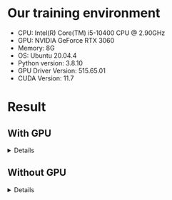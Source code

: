 # Our training environment
- CPU: Intel(R) Core(TM) i5-10400 CPU @ 2.90GHz
- GPU: NVIDIA GeForce RTX 3060
- Memory: 8G
- OS: Ubuntu 20.04.4
- Python version: 3.8.10
- GPU Driver Version: 515.65.01
- CUDA Version: 11.7

# Result
## With GPU
<details>

  ### git-e3bb9ce_jnetpcap-1.4.r1500_patch
  Latest Commit Date: Mon Jul 25 22:30:07 2022 +0200
  <details>
    
  ![ANN Model](WithGPU/git-e3bb9ce_jnetpcap-1.4.r1500_patch/ANN.jpg)
    
  ![CNN Model](WithGPU/git-e3bb9ce_jnetpcap-1.4.r1500_patch/CNN.jpg)
    
  ![DNN Model](WithGPU/git-e3bb9ce_jnetpcap-1.4.r1500_patch/DNN.jpg)
    
  ![MLP Model](WithGPU/git-e3bb9ce_jnetpcap-1.4.r1500_patch/MLP.jpg)
  </details>

  ### git-e3bb9ce_jnetpcap-1.4.r1500
  Latest Commit Date: Mon Jul 25 22:30:07 2022 +0200
  <details>
    
  ![ANN Model](WithGPU/git-e3bb9ce_jnetpcap-1.4.r1500/ANN.jpg)
    
  ![CNN Model](WithGPU/git-e3bb9ce_jnetpcap-1.4.r1500/CNN.jpg)
    
  ![DNN Model](WithGPU/git-e3bb9ce_jnetpcap-1.4.r1500/DNN.jpg)
    
  ![MLP Model](WithGPU/git-e3bb9ce_jnetpcap-1.4.r1500/MLP.jpg)
  </details>

  ### git-e3bb9ce_jnetpcap-1.4.r1425_patch
  Latest Commit Date: Mon Jul 25 22:30:07 2022 +0200
  <details>
    
  ![ANN Model](WithGPU/git-e3bb9ce_jnetpcap-1.4.r1425_patch/ANN.jpg)
    
  ![CNN Model](WithGPU/git-e3bb9ce_jnetpcap-1.4.r1425_patch/CNN.jpg)
    
  ![DNN Model](WithGPU/git-e3bb9ce_jnetpcap-1.4.r1425_patch/DNN.jpg)
    
  ![MLP Model](WithGPU/git-e3bb9ce_jnetpcap-1.4.r1425_patch/MLP.jpg)
  </details>

  ### git-e3bb9ce_jnetpcap-1.4.r1425
  Latest Commit Date: Mon Jul 25 22:30:07 2022 +0200
  <details>
    
  ![ANN Model](WithGPU/git-e3bb9ce_jnetpcap-1.4.r1425/ANN.jpg)
    
  ![CNN Model](WithGPU/git-e3bb9ce_jnetpcap-1.4.r1425/CNN.jpg)
    
  ![DNN Model](WithGPU/git-e3bb9ce_jnetpcap-1.4.r1425/DNN.jpg)
    
  ![MLP Model](WithGPU/git-e3bb9ce_jnetpcap-1.4.r1425/MLP.jpg)
  </details>

  ### git-e3bb9ce_jnetpcap-1.3.0_patch
  Latest Commit Date: Mon Jul 25 22:30:07 2022 +0200
  <details>
    
  ![ANN Model](WithGPU/git-e3bb9ce_jnetpcap-1.3.0_patch/ANN.jpg)
    
  ![CNN Model](WithGPU/git-e3bb9ce_jnetpcap-1.3.0_patch/CNN.jpg)
    
  ![DNN Model](WithGPU/git-e3bb9ce_jnetpcap-1.3.0_patch/DNN.jpg)
    
  ![MLP Model](WithGPU/git-e3bb9ce_jnetpcap-1.3.0_patch/MLP.jpg)
  </details>

  ### git-e3bb9ce_jnetpcap-1.3.0
  Latest Commit Date: Mon Jul 25 22:30:07 2022 +0200
  <details>
    
  ![ANN Model](WithGPU/git-e3bb9ce_jnetpcap-1.3.0/ANN.jpg)
    
  ![CNN Model](WithGPU/git-e3bb9ce_jnetpcap-1.3.0/CNN.jpg)
    
  ![DNN Model](WithGPU/git-e3bb9ce_jnetpcap-1.3.0/DNN.jpg)
    
  ![MLP Model](WithGPU/git-e3bb9ce_jnetpcap-1.3.0/MLP.jpg)
  </details>

  ### git-f6d5aac_jnetpcap-1.4.r1425_patch
  Latest Commit Date: Tue Apr 19 17:29:45 2022 +0200
  <details>
    
  ![ANN Model](WithGPU/git-f6d5aac_jnetpcap-1.4.r1425_patch/ANN.jpg)
    
  ![CNN Model](WithGPU/git-f6d5aac_jnetpcap-1.4.r1425_patch/CNN.jpg)
    
  ![DNN Model](WithGPU/git-f6d5aac_jnetpcap-1.4.r1425_patch/DNN.jpg)
    
  ![MLP Model](WithGPU/git-f6d5aac_jnetpcap-1.4.r1425_patch/MLP.jpg)
  </details>

  ### git-f6d5aac_jnetpcap-1.4.r1425
  Latest Commit Date: Tue Apr 19 17:29:45 2022 +0200
  <details>
    
  ![ANN Model](WithGPU/git-f6d5aac_jnetpcap-1.4.r1425/ANN.jpg)
    
  ![CNN Model](WithGPU/git-f6d5aac_jnetpcap-1.4.r1425/CNN.jpg)
    
  ![DNN Model](WithGPU/git-f6d5aac_jnetpcap-1.4.r1425/DNN.jpg)
    
  ![MLP Model](WithGPU/git-f6d5aac_jnetpcap-1.4.r1425/MLP.jpg)
  </details>

  ### git-f6d5aac_jnetpcap-1.3.0_patch
  Latest Commit Date: Tue Apr 19 17:29:45 2022 +0200
  <details>
    
  ![ANN Model](WithGPU/git-f6d5aac_jnetpcap-1.3.0_patch/ANN.jpg)
    
  ![CNN Model](WithGPU/git-f6d5aac_jnetpcap-1.3.0_patch/CNN.jpg)
    
  ![DNN Model](WithGPU/git-f6d5aac_jnetpcap-1.3.0_patch/DNN.jpg)
    
  ![MLP Model](WithGPU/git-f6d5aac_jnetpcap-1.3.0_patch/MLP.jpg)
  </details>

  ### git-f6d5aac_jnetpcap-1.3.0
  Latest Commit Date: Tue Apr 19 17:29:45 2022 +0200
  <details>
    
  ![ANN Model](WithGPU/git-f6d5aac_jnetpcap-1.3.0/ANN.jpg)
    
  ![CNN Model](WithGPU/git-f6d5aac_jnetpcap-1.3.0/CNN.jpg)
    
  ![DNN Model](WithGPU/git-f6d5aac_jnetpcap-1.3.0/DNN.jpg)
    
  ![MLP Model](WithGPU/git-f6d5aac_jnetpcap-1.3.0/MLP.jpg)
  </details>

  ### git-98a5eba_jnetpcap-1.4.r1425
  Latest Commit Date: Wed Jan 5 10:41:44 2022 -0500
  <details>
    
  ![ANN Model](WithGPU/git-98a5eba_jnetpcap-1.4.r1425/ANN.jpg)
    
  ![CNN Model](WithGPU/git-98a5eba_jnetpcap-1.4.r1425/CNN.jpg)
    
  ![DNN Model](WithGPU/git-98a5eba_jnetpcap-1.4.r1425/DNN.jpg)
    
  ![MLP Model](WithGPU/git-98a5eba_jnetpcap-1.4.r1425/MLP.jpg)
  </details>

  ### git-98a5eba_jnetpcap-1.3.0
  Latest Commit Date: Wed Jan 5 10:41:44 2022 -0500
  <details>
    
  ![ANN Model](WithGPU/git-98a5eba_jnetpcap-1.3.0/ANN.jpg)
    
  ![CNN Model](WithGPU/git-98a5eba_jnetpcap-1.3.0/CNN.jpg)
    
  ![DNN Model](WithGPU/git-98a5eba_jnetpcap-1.3.0/DNN.jpg)
    
  ![MLP Model](WithGPU/git-98a5eba_jnetpcap-1.3.0/MLP.jpg)
  </details>
</details>

## Without GPU
<details>

  ### git-e3bb9ce_jnetpcap-1.4.r1500_patch
  Latest Commit Date: Mon Jul 25 22:30:07 2022 +0200
  <details>
    
  ![ANN Model](WithoutGPU/git-e3bb9ce_jnetpcap-1.4.r1500_patch/ANN.jpg)
    
  ![CNN Model](WithoutGPU/git-e3bb9ce_jnetpcap-1.4.r1500_patch/CNN.jpg)
    
  ![DNN Model](WithoutGPU/git-e3bb9ce_jnetpcap-1.4.r1500_patch/DNN.jpg)
    
  ![MLP Model](WithoutGPU/git-e3bb9ce_jnetpcap-1.4.r1500_patch/MLP.jpg)
  </details>

  ### git-e3bb9ce_jnetpcap-1.4.r1500
  Latest Commit Date: Mon Jul 25 22:30:07 2022 +0200
  <details>
    
  ![ANN Model](WithoutGPU/git-e3bb9ce_jnetpcap-1.4.r1500/ANN.jpg)
    
  ![CNN Model](WithoutGPU/git-e3bb9ce_jnetpcap-1.4.r1500/CNN.jpg)
    
  ![DNN Model](WithoutGPU/git-e3bb9ce_jnetpcap-1.4.r1500/DNN.jpg)
    
  ![MLP Model](WithoutGPU/git-e3bb9ce_jnetpcap-1.4.r1500/MLP.jpg)
  </details>

  ### git-e3bb9ce_jnetpcap-1.4.r1425_patch
  Latest Commit Date: Mon Jul 25 22:30:07 2022 +0200
  <details>
    
  ![ANN Model](WithoutGPU/git-e3bb9ce_jnetpcap-1.4.r1425_patch/ANN.jpg)
    
  ![CNN Model](WithoutGPU/git-e3bb9ce_jnetpcap-1.4.r1425_patch/CNN.jpg)
    
  ![DNN Model](WithoutGPU/git-e3bb9ce_jnetpcap-1.4.r1425_patch/DNN.jpg)
    
  ![MLP Model](WithoutGPU/git-e3bb9ce_jnetpcap-1.4.r1425_patch/MLP.jpg)
  </details>

  ### git-e3bb9ce_jnetpcap-1.4.r1425
  Latest Commit Date: Mon Jul 25 22:30:07 2022 +0200
  <details>
    
  ![ANN Model](WithoutGPU/git-e3bb9ce_jnetpcap-1.4.r1425/ANN.jpg)
    
  ![CNN Model](WithoutGPU/git-e3bb9ce_jnetpcap-1.4.r1425/CNN.jpg)
    
  ![DNN Model](WithoutGPU/git-e3bb9ce_jnetpcap-1.4.r1425/DNN.jpg)
    
  ![MLP Model](WithoutGPU/git-e3bb9ce_jnetpcap-1.4.r1425/MLP.jpg)
  </details>

  ### git-e3bb9ce_jnetpcap-1.3.0_patch
  Latest Commit Date: Mon Jul 25 22:30:07 2022 +0200
  <details>
    
  ![ANN Model](WithoutGPU/git-e3bb9ce_jnetpcap-1.3.0_patch/ANN.jpg)
    
  ![CNN Model](WithoutGPU/git-e3bb9ce_jnetpcap-1.3.0_patch/CNN.jpg)
    
  ![DNN Model](WithoutGPU/git-e3bb9ce_jnetpcap-1.3.0_patch/DNN.jpg)
    
  ![MLP Model](WithoutGPU/git-e3bb9ce_jnetpcap-1.3.0_patch/MLP.jpg)
  </details>

  ### git-e3bb9ce_jnetpcap-1.3.0
  Latest Commit Date: Mon Jul 25 22:30:07 2022 +0200
  <details>
    
  ![ANN Model](WithoutGPU/git-e3bb9ce_jnetpcap-1.3.0/ANN.jpg)
    
  ![CNN Model](WithoutGPU/git-e3bb9ce_jnetpcap-1.3.0/CNN.jpg)
    
  ![DNN Model](WithoutGPU/git-e3bb9ce_jnetpcap-1.3.0/DNN.jpg)
    
  ![MLP Model](WithoutGPU/git-e3bb9ce_jnetpcap-1.3.0/MLP.jpg)
  </details>

  ### git-f6d5aac_jnetpcap-1.4.r1425_patch
  Latest Commit Date: Tue Apr 19 17:29:45 2022 +0200
  <details>
    
  ![ANN Model](WithoutGPU/git-f6d5aac_jnetpcap-1.4.r1425_patch/ANN.jpg)
    
  ![CNN Model](WithoutGPU/git-f6d5aac_jnetpcap-1.4.r1425_patch/CNN.jpg)
    
  ![DNN Model](WithoutGPU/git-f6d5aac_jnetpcap-1.4.r1425_patch/DNN.jpg)
    
  ![MLP Model](WithoutGPU/git-f6d5aac_jnetpcap-1.4.r1425_patch/MLP.jpg)
  </details>

  ### git-f6d5aac_jnetpcap-1.4.r1425
  Latest Commit Date: Tue Apr 19 17:29:45 2022 +0200
  <details>
    
  ![ANN Model](WithoutGPU/git-f6d5aac_jnetpcap-1.4.r1425/ANN.jpg)
    
  ![CNN Model](WithoutGPU/git-f6d5aac_jnetpcap-1.4.r1425/CNN.jpg)
    
  ![DNN Model](WithoutGPU/git-f6d5aac_jnetpcap-1.4.r1425/DNN.jpg)
    
  ![MLP Model](WithoutGPU/git-f6d5aac_jnetpcap-1.4.r1425/MLP.jpg)
  </details>

  ### git-f6d5aac_jnetpcap-1.3.0_patch
  Latest Commit Date: Tue Apr 19 17:29:45 2022 +0200
  <details>
    
  ![ANN Model](WithoutGPU/git-f6d5aac_jnetpcap-1.3.0_patch/ANN.jpg)
    
  ![CNN Model](WithoutGPU/git-f6d5aac_jnetpcap-1.3.0_patch/CNN.jpg)
    
  ![DNN Model](WithoutGPU/git-f6d5aac_jnetpcap-1.3.0_patch/DNN.jpg)
    
  ![MLP Model](WithoutGPU/git-f6d5aac_jnetpcap-1.3.0_patch/MLP.jpg)
  </details>

  ### git-f6d5aac_jnetpcap-1.3.0
  Latest Commit Date: Tue Apr 19 17:29:45 2022 +0200
  <details>
    
  ![ANN Model](WithoutGPU/git-f6d5aac_jnetpcap-1.3.0/ANN.jpg)
    
  ![CNN Model](WithoutGPU/git-f6d5aac_jnetpcap-1.3.0/CNN.jpg)
    
  ![DNN Model](WithoutGPU/git-f6d5aac_jnetpcap-1.3.0/DNN.jpg)
    
  ![MLP Model](WithoutGPU/git-f6d5aac_jnetpcap-1.3.0/MLP.jpg)
  </details>

  ### git-98a5eba_jnetpcap-1.4.r1425
  Latest Commit Date: Wed Jan 5 10:41:44 2022 -0500
  <details>
    
  ![ANN Model](WithoutGPU/git-98a5eba_jnetpcap-1.4.r1425/ANN.jpg)
    
  ![CNN Model](WithoutGPU/git-98a5eba_jnetpcap-1.4.r1425/CNN.jpg)
    
  ![DNN Model](WithoutGPU/git-98a5eba_jnetpcap-1.4.r1425/DNN.jpg)
    
  ![MLP Model](WithoutGPU/git-98a5eba_jnetpcap-1.4.r1425/MLP.jpg)
  </details>

  ### git-98a5eba_jnetpcap-1.3.0
  Latest Commit Date: Wed Jan 5 10:41:44 2022 -0500
  <details>
    
  ![ANN Model](WithoutGPU/git-98a5eba_jnetpcap-1.3.0/ANN.jpg)
    
  ![CNN Model](WithoutGPU/git-98a5eba_jnetpcap-1.3.0/CNN.jpg)
    
  ![DNN Model](WithoutGPU/git-98a5eba_jnetpcap-1.3.0/DNN.jpg)
    
  ![MLP Model](WithoutGPU/git-98a5eba_jnetpcap-1.3.0/MLP.jpg)
  </details>
</details>